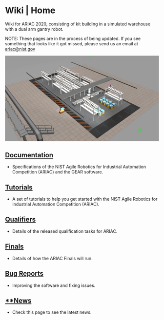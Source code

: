 # Wiki | Home
Wiki for ARIAC 2020, consisting of kit building in a simulated warehouse with a dual arm gantry robot.

NOTE: These pages are in the process of being updated. If you see something that looks like it got missed, please send us an email at ariac@nist.gov

<!---<img src="wiki/figures/ariac2020_1.jpg" alt="alt text" width="600" class="center">-->
<img src="wiki/figures/ariac2020_2.jpg" alt="alt text" width="900" class="center">

<!---<img src="wiki/figures/ariac2020_3.jpg" alt="alt text" width="600" class="center">-->

## [Documentation](wiki/documentation.md)
  * Specifications of the NIST Agile Robotics for Industrial Automation Competition (ARIAC) and the GEAR software.
## [Tutorials](wiki/tutorials.md)
  * A set of tutorials to help you get started with the NIST Agile Robotics for Industrial Automation Competition (ARIAC).
## [Qualifiers](wiki/qualifier.md)
  * Details of the released qualification tasks for ARIAC.
## [Finals](wiki/finals.md)
  * Details of how the ARIAC Finals will run.
## [Bug Reports](wiki/bug_reports.md)
  * Improving the software and fixing issues.
## [**News](wiki/updates.md)
  * Check this page to see the latest news.
